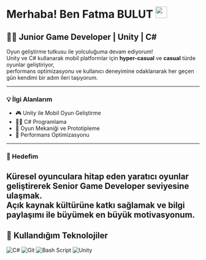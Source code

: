 # Merhaba! Ben **Fatma BULUT** <img src="https://media.giphy.com/media/hvRJCLFzcasrR4ia7z/giphy.gif" width="30"/>

## 👩‍💻 Junior Game Developer | Unity | C# 

Oyun geliştirme tutkusu ile yolculuğuma devam ediyorum!  
Unity ve C# kullanarak mobil platformlar için **hyper-casual** ve **casual** türde oyunlar geliştiriyor,  
performans optimizasyonu ve kullanıcı deneyimine odaklanarak her geçen gün kendimi bir adım ileri taşıyorum.

---

### 💡 İlgi Alanlarım
- 🎮 Unity ile Mobil Oyun Geliştirme  
- 👩‍💻 C# Programlama  
- 🎲 Oyun Mekaniği ve Prototipleme  
- 🚀 Performans Optimizasyonu  

---

### 🎯 Hedefim

Küresel oyunculara hitap eden yaratıcı oyunlar geliştirerek **Senior Game Developer** seviyesine ulaşmak.  
Açık kaynak kültürüne katkı sağlamak ve bilgi paylaşımı ile büyümek en büyük motivasyonum.
---

## 🧰 Kullandığım Teknolojiler

![C#](https://img.shields.io/badge/c%23-%23239120.svg?style=for-the-badge&logo=csharp&logoColor=white)  ![Git](https://img.shields.io/badge/git-%23F05033.svg?style=for-the-badge&logo=git&logoColor=white) ![Bash Script](https://img.shields.io/badge/bash_script-%23121011.svg?style=for-the-badge&logo=gnu-bash&logoColor=white) ![Unity](https://img.shields.io/badge/unity-%23000000.svg?style=for-the-badge&logo=unity&logoColor=white)

<!-- Proudly created with GPRM ( https://gprm.itsvg.in ) -->
